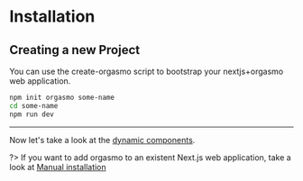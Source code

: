# Installation

## Creating a new Project

You can use the create-orgasmo script to bootstrap your nextjs+orgasmo web application.

```bash
npm init orgasmo some-name
cd some-name
npm run dev
```

---

Now let's take a look at the [dynamic components](GettingStarted/DynamicComponents.md).

?> If you want to add orgasmo to an existent Next.js web application, take a look at [Manual installation](Advanced/ManualInstallation.md)
